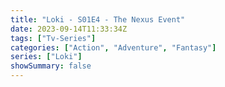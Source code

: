 ```yaml
---
title: "Loki - S01E4 - The Nexus Event"
date: 2023-09-14T11:33:34Z
tags: ["Tv-Series"]
categories: ["Action", "Adventure", "Fantasy"]
series: ["Loki"]
showSummary: false
---
```


  <mux-player stream-type="on-demand"
  src="https://kp3d-my.sharepoint.com/personal/ryoo_kp3d_onmicrosoft_com/_layouts/15/download.aspx?share=EXTEPoiloWdMpv-KXf2lIgQBvm6TwfftJSTkEnZfFfqzpA" metadata-video-title="Loki - S01E4 - The Nexus Event" prefer-playback="mse" controls>
  </mux-player>
  
  
  <script src="https://cdn.jsdelivr.net/npm/@mux/mux-player"></script>
  
   <script id="eoXFWvk02NSXrapfR01vyET900GD4J5DivO02ZiNd8Z00TWw" type="application/ld+json">
 {
  "@context": "https://schema.org/",
  "@type": "VideoObject",
  "name": "Loki - S01E4 - The Nexus Event",
  "contentUrl": "https://stream.mux.com/eoXFWvk02NSXrapfR01vyET900GD4J5DivO02ZiNd8Z00TWw.m3u8?quality=auto",
  "thumbnailUrl": "https://www.themoviedb.org/t/p/original/rsXvPMXywgPPiylJHVL1q29x7J6.jpg?width=314&fit_mode=preserve&time=25",
  "uploadDate": "2023-09-14T11:33:34Z",
}

</script>


